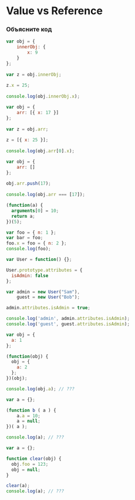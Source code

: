 # Value vs Reference

### Объясните код

```javascript
var obj = {
    innerObj: {
        x: 9
    }
};
​
var z = obj.innerObj;
​
z.x = 25;
​
console.log(obj.innerObj.x);
```

```javascript
var obj = {
    arr: [{ x: 17 }]
};
​
var z = obj.arr;
​
z = [{ x: 25 }];
​
console.log(obj.arr[0].x);
```

```javascript
var obj = {
    arr: []
};
​
obj.arr.push(17);
​
console.log(obj.arr === [17]);
```

```javascript
(function(a) {
  arguments[0] = 10;
  return a;
})(5);
```

```javascript
var foo = { n: 1 };
var bar = foo;
foo.x = foo = { n: 2 };
console.log(foo);
```

```javascript
var User = function() {};

User.prototype.attributes = {
  isAdmin: false
};

var admin = new User("Sam"),
    guest = new User("Bob");

admin.attributes.isAdmin = true;

console.log('admin', admin.attributes.isAdmin);
console.log('guest', guest.attributes.isAdmin);
```

```javascript
var obj = {
  a: 1
};

(function(obj) {
  obj = {
    a: 2
  };
})(obj);

console.log(obj.a); // ???
```

```javascript
var a = {};

(function b ( a ) {
    a.a = 10;
    a = null;
})( a );

console.log(a); // ???
```

```javascript
var a = {};

function clear(obj) {
  obj.foo = 123;
  obj = null; 
}

clear(a);
console.log(a); // ???
```

